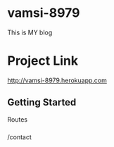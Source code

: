 # vamsi-8979
This is MY blog
# Project Link
http://vamsi-8979.herokuapp.com
## Getting Started
Routes
### 
/contact
